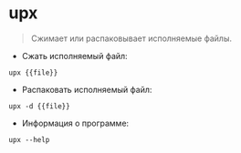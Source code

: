 # upx

> Сжимает или распаковывает исполняемые файлы.

- Сжать исполняемый файл:

`upx {{file}}`

- Распаковать исполняемый файл:

`upx -d {{file}}`

- Информация о программе:

`upx --help`
